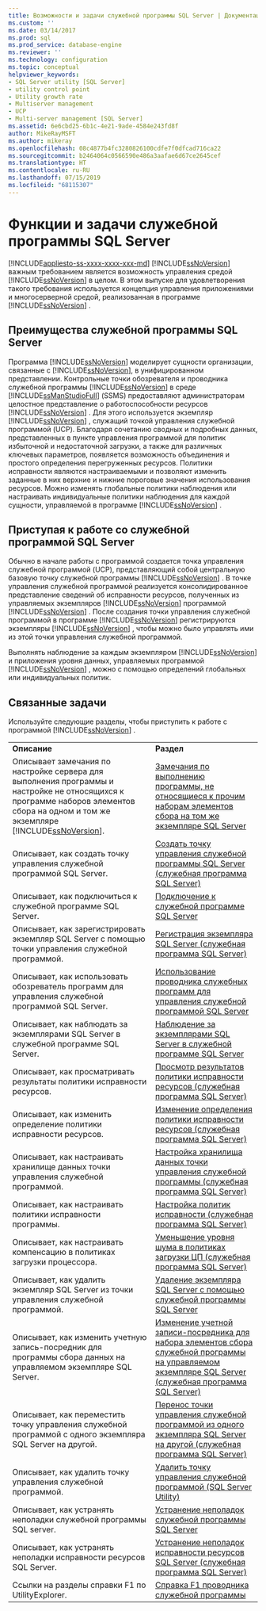 ```yaml
---
title: Возможности и задачи служебной программы SQL Server | Документация Майкрософт
ms.custom: ''
ms.date: 03/14/2017
ms.prod: sql
ms.prod_service: database-engine
ms.reviewer: ''
ms.technology: configuration
ms.topic: conceptual
helpviewer_keywords:
- SQL Server utility [SQL Server]
- utility control point
- Utility growth rate
- Multiserver management
- UCP
- Multi-server management [SQL Server]
ms.assetid: 6e6cbd25-6b1c-4e21-9ade-4584e243fd8f
author: MikeRayMSFT
ms.author: mikeray
ms.openlocfilehash: 08c4877b4fc3280826100cdfe7f0dfcad716ca22
ms.sourcegitcommit: b2464064c0566590e486a3aafae6d67ce2645cef
ms.translationtype: HT
ms.contentlocale: ru-RU
ms.lasthandoff: 07/15/2019
ms.locfileid: "68115307"
---
```

# <a name="sql-server-utility-features-and-tasks"></a>Функции и задачи служебной программы SQL Server
[!INCLUDE[appliesto-ss-xxxx-xxxx-xxx-md](../../includes/appliesto-ss-xxxx-xxxx-xxx-md.md)]
  [!INCLUDE[ssNoVersion](../../includes/ssnoversion-md.md)] важным требованием является возможность управления средой [!INCLUDE[ssNoVersion](../../includes/ssnoversion-md.md)] в целом. В этом выпуске для удовлетворения такого требования используется концепция управления приложениями и многосерверной средой, реализованная в программе [!INCLUDE[ssNoVersion](../../includes/ssnoversion-md.md)] .  
  
## <a name="benefits-of-the-sql-server-utility"></a>Преимущества служебной программы SQL Server  
 Программа [!INCLUDE[ssNoVersion](../../includes/ssnoversion-md.md)] моделирует сущности организации, связанные с [!INCLUDE[ssNoVersion](../../includes/ssnoversion-md.md)], в унифицированном представлении. Контрольные точки обозревателя и проводника служебной программы [!INCLUDE[ssNoVersion](../../includes/ssnoversion-md.md)] в среде [!INCLUDE[ssManStudioFull](../../includes/ssmanstudiofull-md.md)] (SSMS) предоставляют администраторам целостное представление о работоспособности ресурсов [!INCLUDE[ssNoVersion](../../includes/ssnoversion-md.md)] . Для этого используется экземпляр [!INCLUDE[ssNoVersion](../../includes/ssnoversion-md.md)] , служащий точкой управления служебной программой (UCP). Благодаря сочетанию сводных и подробных данных, представленных в пункте управления программой для политик избыточной и недостаточной загрузки, а также для различных ключевых параметров, появляется возможность объединения и простого определения перегруженных ресурсов. Политики исправности являются настраиваемыми и позволяют изменить заданные в них верхние и нижние пороговые значения использования ресурсов. Можно изменять глобальные политики наблюдения или настраивать индивидуальные политики наблюдения для каждой сущности, управляемой в программе [!INCLUDE[ssNoVersion](../../includes/ssnoversion-md.md)] .  
  
##  <a name="typical_scenarios"></a> Приступая к работе со служебной программой SQL Server  
 Обычно в начале работы с программой создается точка управления служебной программой (UCP), представляющий собой центральную базовую точку служебной программы [!INCLUDE[ssNoVersion](../../includes/ssnoversion-md.md)] . В точке управления служебной программой реализуется консолидированное представление сведений об исправности ресурсов, полученных из управляемых экземпляров [!INCLUDE[ssNoVersion](../../includes/ssnoversion-md.md)] программой [!INCLUDE[ssNoVersion](../../includes/ssnoversion-md.md)] . После создания точки управления служебной программой в программе [!INCLUDE[ssNoVersion](../../includes/ssnoversion-md.md)] регистрируются экземпляры [!INCLUDE[ssNoVersion](../../includes/ssnoversion-md.md)] , чтобы можно было управлять ими из этой точки управления служебной программой.  
  
 Выполнять наблюдение за каждым экземпляром [!INCLUDE[ssNoVersion](../../includes/ssnoversion-md.md)] и приложения уровня данных, управляемых программой [!INCLUDE[ssNoVersion](../../includes/ssnoversion-md.md)] , можно с помощью определений глобальных или индивидуальных политик.  
  
## <a name="related-tasks"></a>Связанные задачи  
 Используйте следующие разделы, чтобы приступить к работе с программой [!INCLUDE[ssNoVersion](../../includes/ssnoversion-md.md)] .  
  
|||  
|-|-|  
|**Описание**|**Раздел**|  
|Описывает замечания по настройке сервера для выполнения программы и настройке не относящихся к программе наборов элементов сбора на одном и том же экземпляре [!INCLUDE[ssNoVersion](../../includes/ssnoversion-md.md)].|[Замечания по выполнению программы, не относящиеся к прочим наборам элементов сбора на том же экземпляре SQL Server](../../relational-databases/manage/run-utility-and-non-utility-collection-sets-on-same-sql-instance.md)|  
|Описывает, как создать точку управления служебной программой SQL Server.|[Создать точку управления служебной программы SQL Server (служебная программа SQL Server)](../../relational-databases/manage/create-a-sql-server-utility-control-point-sql-server-utility.md)|  
|Описывает, как подключиться к служебной программе SQL Server.|[Подключение к служебной программе SQL Server](../../relational-databases/manage/connect-to-a-sql-server-utility.md)|  
|Описывает, как зарегистрировать экземпляр SQL Server с помощью точки управления служебной программой.|[Регистрация экземпляра SQL Server (служебная программа SQL Server)](../../relational-databases/manage/enroll-an-instance-of-sql-server-sql-server-utility.md)|  
|Описывает, как использовать обозреватель программ для управления служебной программой SQL Server.|[Использование проводника служебных программ для управления служебной программой SQL Server](../../relational-databases/manage/use-utility-explorer-to-manage-the-sql-server-utility.md)|  
|Описывает, как наблюдать за экземплярами SQL Server в служебной программе SQL Server.|[Наблюдение за экземплярами SQL Server в служебной программе SQL Server](../../relational-databases/manage/monitor-instances-of-sql-server-in-the-sql-server-utility.md)|  
|Описывает, как просматривать результаты политики исправности ресурсов.|[Просмотр результатов политики исправности ресурсов (служебная программа SQL Server)](../../relational-databases/manage/view-resource-health-policy-results-sql-server-utility.md)|  
|Описывает, как изменить определение политики исправности ресурсов.|[Изменение определения политики исправности ресурсов (служебная программа SQL Server)](../../relational-databases/manage/modify-a-resource-health-policy-definition-sql-server-utility.md)|  
|Описывает, как настраивать хранилище данных точки управления служебной программой.|[Настройка хранилища данных точки управления служебной программы (служебная программа SQL Server)](../../relational-databases/manage/configure-your-utility-control-point-data-warehouse-sql-server-utility.md)|  
|Описывает, как настраивать политики исправности программы.|[Настройка политик исправности (служебная программа SQL Server)](../../relational-databases/manage/configure-health-policies-sql-server-utility.md)|  
|Описывает, как настраивать компенсацию в политиках загрузки процессора.|[Уменьшение уровня шума в политиках загрузки ЦП (служебная программа SQL Server)](../../relational-databases/manage/reduce-noise-in-cpu-utilization-policies-sql-server-utility.md)|  
|Описывает, как удалить экземпляр SQL Server из точки управления служебной программой.|[Удаление экземпляра SQL Server с помощью служебной программы SQL Server](../../relational-databases/manage/remove-an-instance-of-sql-server-from-the-sql-server-utility.md)|  
|Описывает, как изменить учетную запись-посредник для программы сбора данных на управляемом экземпляре SQL Server.|[Изменение учетной записи-посредника для набора элементов сбора служебной программы на управляемом экземпляре SQL Server (служебная программа SQL Server)](../../relational-databases/manage/change-proxy-account-for-utility-collection-on-managed-sql-server.md)|  
|Описывает, как переместить точку управления служебной программой с одного экземпляра SQL Server на другой.|[Перенос точки управления служебной программой из одного экземпляра SQL Server на другой (служебная программа SQL Server)](../../relational-databases/manage/move-a-ucp-from-one-instance-of-sql-server-to-another-sql-server-utility.md)|  
|Описывает, как удалить точку управления служебной программой.|[Удалить точку управления служебной программой (SQL Server Utility)](../../relational-databases/manage/remove-a-utility-control-point-sql-server-utility.md)|  
|Описывает, как устранять неполадки служебной программы SQL server.|[Устранение неполадок служебной программы SQL Server](https://msdn.microsoft.com/library/f5f47c2a-38ea-40f8-9767-9bc138d14453)|  
|Описывает, как устранять неполадки исправности ресурсов SQL Server.|[Устранение неполадок исправности ресурсов SQL Server (служебная программа SQL Server)](../../relational-databases/manage/troubleshoot-sql-server-resource-health-sql-server-utility.md)|  
|Ссылки на разделы справки F1 по UtilityExplorer.|[Справка F1 проводника служебной программы](../../relational-databases/manage/utility-explorer-f1-help.md)|  
  
  
